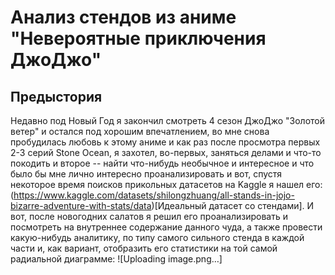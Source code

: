 # Анализ стендов из аниме "Невероятные приключения ДжоДжо"

## Предыстория

Недавно под Новый Год я закончил смотреть 4 сезон ДжоДжо "Золотой ветер" и остался под хорошим впечатлением, во мне снова пробудилась любовь к этому аниме и как раз после просмотра первых 2-3 серий Stone Ocean, я захотел, во-первых, заняться делами и что-то покодить и второе -- найти что-нибудь необычное и интересное и что было бы мне лично интересно проанализировать и вот, спустя некоторое время поисков прикольных датасетов на Kaggle я нашел его: (https://www.kaggle.com/datasets/shilongzhuang/all-stands-in-jojo-bizarre-adventure-with-stats/data)[Идеальный датасет со стендами]. И вот, после новогодних салатов я решил его проанализировать и посмотреть на внутреннее содержание данного чуда, а также провести какую-нибудь аналитику, по типу самого сильного стенда в каждой части и, как вариант, отобразить его статистики на той самой радиальной диаграмме: ![Uploading image.png…]
